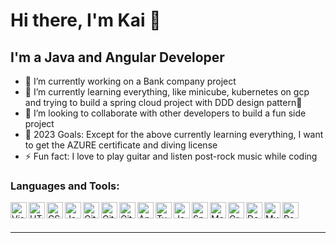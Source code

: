 # Hi there, I'm Kai 👋

## I'm a Java and Angular Developer

- 🔭 I’m currently working on a Bank company project
- 🌱 I’m currently learning everything, like minicube, kubernetes on gcp and trying to build a spring cloud project with DDD design pattern🤣
- 👯 I’m looking to collaborate with other developers to build a fun side project
- 🥅 2023 Goals: Except for the above currently learning everything, I want to get the AZURE certificate and 
diving license
- ⚡ Fun fact: I love to play guitar and listen post-rock music while coding

### Languages and Tools:

[<img align="left" alt="Visual Studio Code" width="26px" src="https://cdn.jsdelivr.net/gh/devicons/devicon/icons/vscode/vscode-original.svg" />][vscode]
[<img align="left" alt="HTML5" width="26px" src="https://cdn.jsdelivr.net/gh/devicons/devicon/icons/html5/html5-original.svg" />][html]
[<img align="left" alt="CSS3" width="26px" src="https://cdn.jsdelivr.net/gh/devicons/devicon/icons/css3/css3-original.svg" />][css]
[<img align="left" alt="JavaScript" width="26px" src="https://cdn.jsdelivr.net/gh/devicons/devicon/icons/javascript/javascript-original.svg" />][javascript]
[<img align="left" alt="Git" width="26px" src="https://cdn.jsdelivr.net/gh/devicons/devicon/icons/git/git-original.svg" />][git]
[<img align="left" alt="GitHub" width="26px" src="https://cdn.jsdelivr.net/gh/devicons/devicon/icons/github/github-original.svg" />][github]
[<img align="left" alt="GitLab" width="26px" src="https://cdn.jsdelivr.net/gh/devicons/devicon/icons/gitlab/gitlab-original.svg" />][gitlab]
[<img align="left" alt="Angular" width="26px" src="https://cdn.jsdelivr.net/gh/devicons/devicon/icons/angularjs/angularjs-original.svg" />][angular]
[<img align="left" alt="TypeScript" width="26px" src="https://cdn.jsdelivr.net/gh/devicons/devicon/icons/typescript/typescript-original.svg" />][typeScript]
[<img align="left" alt="Java" width="26px" src="https://cdn.jsdelivr.net/gh/devicons/devicon/icons/java/java-original.svg" />][java]
[<img align="left" alt="Spring" width="26px" src="https://cdn.jsdelivr.net/gh/devicons/devicon/icons/spring/spring-original.svg" />][spring]
[<img align="left" alt="Maven" width="26px" src="https://www.svgrepo.com/show/354051/maven.svg" />][maven]
[<img align="left" alt="Gradle" width="26px" src="https://cdn.jsdelivr.net/gh/devicons/devicon/icons/gradle/gradle-plain.svg" />][gradle]
[<img align="left" alt="Docker" width="26px" src="https://cdn.jsdelivr.net/gh/devicons/devicon/icons/docker/docker-original.svg" />][dockeer]
[<img align="left" alt="MySQL" width="26px" src="https://cdn.jsdelivr.net/gh/devicons/devicon/icons/mysql/mysql-original.svg" />][mysql]
[<img align="left" alt="PostgreSQL" width="26px" src="https://cdn.jsdelivr.net/gh/devicons/devicon/icons/postgresql/postgresql-original.svg" />][postgresql]

<br />
<br />

---

[vscode]: https://code.visualstudio.com/
[html]: https://developer.mozilla.org/en-US/docs/Web/HTML
[css]: https://developer.mozilla.org/en-US/docs/Web/CSS
[javascript]: https://developer.mozilla.org/en-US/docs/Web/JavaScript
[git]: https://git-scm.com/
[github]: https://github.com/
[gitlab]: https://about.gitlab.com/
[angular]: https://angular.io/
[typeScript]: https://www.typescriptlang.org/
[java]: https://www.java.com/
[spring]: https://spring.io/
[maven]: https://maven.apache.org/
[gradle]: https://gradle.org/
[dockeer]: https://www.docker.com/
[mysql]: https://www.mysql.com/
[postgresql]: https://www.postgresql.org/
